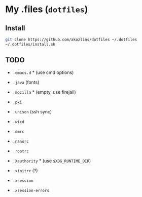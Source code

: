 # My .files (`dotfiles`)

## Install

```sh
git clone https://github.com/akozlins/dotfiles ~/.dotfiles
~/.dotfiles/install.sh
```

## TODO

 - `.emacs.d` * (use cmd options)
 - `.java` (fonts)
 - `.mozilla` * (empty, use firejail)
 - `.pki`
 - `.unison` (ssh sync)
 - `.wicd`

 - `.dmrc`
 - `.nanorc`
 - `.rootrc`
 - `.Xauthority` * (use `$XDG_RUNTIME_DIR`)
 - `.xinitrc` (?)
 - `.xsession`
 - `.xsession-errors`

